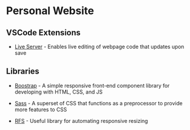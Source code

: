# Personal Website

## VSCode Extensions

* [Live Server](https://marketplace.visualstudio.com/items?itemName=ritwickdey.LiveServer) - Enables live editing of webpage code that updates upon save

## Libraries

* [Boostrap](https://getbootstrap.com/) - A simple responsive front-end component library for developing with HTML, CSS, and JS

* [Sass](https://sass-lang.com/) - A superset of CSS that functions as a preprocessor to provide more features to CSS

* [RFS](https://github.com/twbs/rfs/tree/v8.0.4) - Useful library for automating responsive resizing